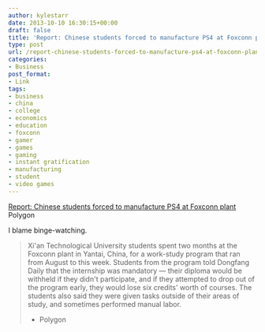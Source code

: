 ```yaml
---
author: kylestarr
date: 2013-10-10 16:30:15+00:00
draft: false
title: 'Report: Chinese students forced to manufacture PS4 at Foxconn plant'
type: post
url: /report-chinese-students-forced-to-manufacture-ps4-at-foxconn-plant/
categories:
- Business
post_format:
- Link
tags:
- business
- china
- college
- economics
- education
- foxconn
- gamer
- games
- gaming
- instant gratification
- manufacturing
- student
- video games
---
```


[Report: Chinese students forced to manufacture PS4 at Foxconn plant
](http://www.polygon.com/2013/10/10/4823796/report-foxconn-chinese-students-forced-to-manufacture-ps4)Polygon

I blame binge-watching.


<blockquote>Xi'an Technological University students spent two months at the Foxconn plant in Yantai, China, for a work-study program that ran from August to this week. Students from the program told Dongfang Daily that the internship was mandatory — their diploma would be withheld if they didn't participate, and if they attempted to drop out of the program early, they would lose six credits' worth of courses. The students also said they were given tasks outside of their areas of study, and sometimes performed manual labor.

- Polygon</blockquote>
